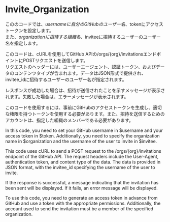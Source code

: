 # Invite_Organization

こののコードでは、$usernameに自分のGitHubのユーザー名、$tokenにアクセストークンを設定します。  
また、$organizationに招待する組織名、$inviteeに招待するユーザーのユーザー名を指定します。  
  
このコードは、cURLを使用してGitHub APIの/orgs/{org}/invitationsエンドポイントにPOSTリクエストを送信します。  
リクエストのヘッダーには、ユーザーエージェント、認証トークン、およびデータのコンテンツタイプが含まれます。データはJSON形式で提供され、invitee_idに招待するユーザーのユーザー名が指定されます。
  
レスポンスが成功した場合は、招待が送信されたことを示すメッセージが表示されます。失敗した場合は、エラーメッセージが表示されます。  

このコードを使用するには、事前にGitHubのアクセストークンを生成し、適切な権限を持つトークンを使用する必要があります。また、招待を送信するためのアカウントは、指定した組織のメンバーである必要があります。  



In this code, you need to set your GitHub username in $username and your access token in $token. Additionally, you need to specify the organization name in $organization and the username of the user to invite in $invitee.

This code uses cURL to send a POST request to the /orgs/{org}/invitations endpoint of the GitHub API. The request headers include the User-Agent, authentication token, and content type of the data. The data is provided in JSON format, with the invitee_id specifying the username of the user to invite.

If the response is successful, a message indicating that the invitation has been sent will be displayed. If it fails, an error message will be displayed.

To use this code, you need to generate an access token in advance from GitHub and use a token with the appropriate permissions. Additionally, the account used to send the invitation must be a member of the specified organization.

